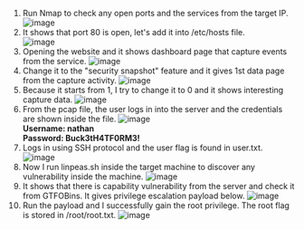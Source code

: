 1. Run Nmap to check any open ports and the services from the target IP.
![image](https://github.com/user-attachments/assets/58e315fb-58a9-48c5-a403-4f7d6d5a16d6)
2. It shows that port 80 is open, let's add it into /etc/hosts file. <br>
![image](https://github.com/user-attachments/assets/da47ecbb-27c7-4a61-a1fb-900d1467faaf) <br>
3. Opening the website and it shows dashboard page that capture events from the service. 
![image](https://github.com/user-attachments/assets/b0e7274b-06c5-42a1-a698-9b5aa7854d3f) <br>
4. Change it to the "security snapshot" feature and it gives 1st data page from the capture activity. 
![image](https://github.com/user-attachments/assets/73ce99ec-de59-4ae3-9309-fe825ec9730f) <br>
5. Because it starts from 1, I try to change it to 0 and it shows interesting capture data.
![image](https://github.com/user-attachments/assets/f746c70b-6f67-4e14-8c00-3800357ac8c0) <br>
6. From the pcap file, the user logs in into the server and the credentials are shown inside the file.
![image](https://github.com/user-attachments/assets/bbad1d9c-2d16-4fd6-8835-1cc6f7e4643c) <br>
**Username: nathan <br>
Password: Buck3tH4TF0RM3!**
7. Logs in using SSH protocol and the user flag is found in user.txt.
![image](https://github.com/user-attachments/assets/93bf5134-d4dd-4dde-b7dd-d20e34f21152) <br>
8. Now I run linpeas.sh inside the target machine to discover any vulnerability inside the machine.
![image](https://github.com/user-attachments/assets/59d262b0-7048-440f-a2c2-5a7ab661d1b9) <br>
9. It shows that there is capability vulnerability from the server and check it from GTFOBins. It gives privilege escalation payload below.
![image](https://github.com/user-attachments/assets/afe263c7-cffe-483c-915d-5d428a0a0e80) <br>
10. Run the payload and I successfully gain the root privilege. The root flag is stored in /root/root.txt.
![image](https://github.com/user-attachments/assets/7cbc8145-0590-4d67-b330-7161aa49312a) <br>
































